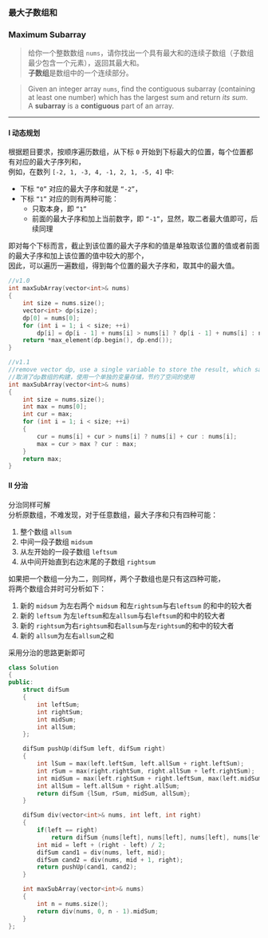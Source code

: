 ### 最大子数组和
### Maximum Subarray

> 给你一个整数数组 `nums`，请你找出一个具有最大和的连续子数组（子数组最少包含一个元素），返回其最大和。  
> **子数组**是数组中的一个连续部分。  

> Given an integer array `nums`, find the contiguous subarray (containing at least one number) which has the largest sum and return *its sum*.  
> A **subarray** is a **contiguous** part of an array.  

----------

#### I 动态规划

根据题目要求，按顺序遍历数组，从下标 `0` 开始到下标最大的位置，每个位置都有对应的最大子序列和，  
例如，在数列 `[-2, 1, -3, 4, -1, 2, 1, -5, 4]` 中:  
- 下标 `“0”` 对应的最大子序和就是 `“-2”`，
- 下标 `“1”` 对应的则有两种可能：
   - 只取本身，即 `“1”`
   - 前面的最大子序和加上当前数字，即 `“-1”`，显然，取二者最大值即可，后续同理  

即对每个下标而言，截止到该位置的最大子序和的值是单独取该位置的值或者前面的最大子序和加上该位置的值中较大的那个，  
因此，可以遍历一遍数组，得到每个位置的最大子序和，取其中的最大值。  

```cpp
//v1.0
int maxSubArray(vector<int>& nums)
{
    int size = nums.size();
    vector<int> dp(size);
    dp[0] = nums[0];
    for (int i = 1; i < size; ++i)
        dp[i] = dp[i - 1] + nums[i] > nums[i] ? dp[i - 1] + nums[i] : nums[i];
    return *max_element(dp.begin(), dp.end());
}

//v1.1
//remove vector dp, use a single variable to store the result, which saves the memory
//取消了dp数组的构建，使用一个单独的变量存储，节约了空间的使用
int maxSubArray(vector<int>& nums)
{
    int size = nums.size();
    int max = nums[0];
    int cur = max;
    for (int i = 1; i < size; ++i)
    {
        cur = nums[i] + cur > nums[i] ? nums[i] + cur : nums[i];
        max = cur > max ? cur : max;
    }
    return max;
}
```

#### II 分治

分治同样可解  
分析原数组，不难发现，对于任意数组，最大子序和只有四种可能：  
1. 整个数组 `allsum`  
2. 中间一段子数组 `midsum`  
3. 从左开始的一段子数组 `leftsum`  
4. 从中间开始直到右边末尾的子数组 `rightsum`  

如果把一个数组一分为二，则同样，两个子数组也是只有这四种可能，  
将两个数组合并时可分析如下：  
1. 新的 `midsum` 为左右两个 `midsum` 和左`rightsum`与右`leftsum` 的和中的较大者
2. 新的 `leftsum` 为左`leftsum`和左`allsum`与右`leftsum`的和中的较大者
3. 新的 `rightsum`为右`rightsum`和右`allsum`与左`rightsum`的和中的较大者
4. 新的 `allsum`为左右`allsum`之和  

采用分治的思路更新即可  

```cpp
class Solution 
{
public:
    struct difSum
    {
        int leftSum;
        int rightSum;
        int midSum;
        int allSum;
    };

    difSum pushUp(difSum left, difSum right)
    {
        int lSum = max(left.leftSum, left.allSum + right.leftSum);
        int rSum = max(right.rightSum, right.allSum + left.rightSum);
        int midSum = max(left.rightSum + right.leftSum, max(left.midSum, right.midSum));
        int allSum = left.allSum + right.allSum;
        return difSum {lSum, rSum, midSum, allSum};
    }

    difSum div(vector<int>& nums, int left, int right)
    {
        if(left == right)
            return difSum {nums[left], nums[left], nums[left], nums[left]};
        int mid = left + (right - left) / 2;
        difSum cand1 = div(nums, left, mid);
        difSum cand2 = div(nums, mid + 1, right);
        return pushUp(cand1, cand2);
    }

    int maxSubArray(vector<int>& nums) 
    {
        int n = nums.size();
        return div(nums, 0, n - 1).midSum;
    }
};
```
